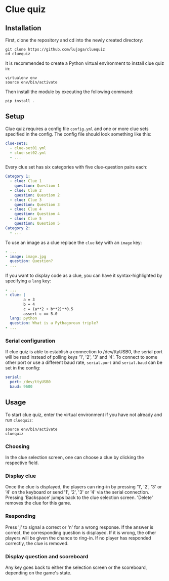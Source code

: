 # Clue quiz

## Installation

First, clone the repository and cd into the newly created directory:

```
git clone https://github.com/lujoga/cluequiz
cd cluequiz
```

It is recommended to create a Python virtual environment to install clue quiz in:

```
virtualenv env
source env/bin/activate
```

Then install the module by executing the following command:

```
pip install .
```

## Setup

Clue quiz requires a config file `config.yml` and one or more clue sets specified in the config. The config file should look something like this:

```YAML
clue-sets:
  - clue-set01.yml
  - clue-set02.yml
  - ...
```

Every clue set has six categories with five clue-question pairs each:

```YAML
Category 1:
  - clue: Clue 1
    question: Question 1
  - clue: Clue 2
    question: Question 2
  - clue: Clue 3
    question: Question 3
  - clue: Clue 4
    question: Question 4
  - clue: Clue 5
    question: Question 5
Category 2:
  - ...
```

To use an image as a clue replace the `clue` key with an `image` key:

```YAML
- ...
- image: image.jpg
  question: Question?
- ...
```

If you want to display code as a clue, you can have it syntax-highlighted by specifying a `lang` key:

```YAML
- ...
- clue: |
        a = 3
        b = 4
        c = (a**2 + b**2)**0.5
        assert c == 5.0
  lang: python
  question: What is a Pythagorean triple?
- ...
```

### Serial configuration

If clue quiz is able to establish a connection to /dev/ttyUSB0, the serial port will be read instead of polling keys '1', '2', '3' and '4'. To connect to some other port or use a different baud rate, `serial.port` and `serial.baud` can be set in the config:

```YAML
serial:
  port: /dev/ttyUSB0
  baud: 9600
```

## Usage

To start clue quiz, enter the virtual environment if you have not already and run `cluequiz`:

```
source env/bin/activate
cluequiz
```

### Choosing

In the clue selection screen, one can choose a clue by clicking the respective field.

### Display clue

Once the clue is displayed, the players can ring-in by pressing '1', '2', '3' or '4' on the keyboard or send '1', '2', '3' or '4' via the serial connection. Pressing 'Backspace' jumps back to the clue selection screen. 'Delete' removes the clue for this game.

### Responding

Press 'j' to signal a correct or 'n' for a wrong response. If the answer is correct, the corresponding question is displayed. If it is wrong, the other players will be given the chance to ring-in. If no player has responded correctly, the clue is removed.

### Display question and scoreboard

Any key goes back to either the selection screen or the scoreboard, depending on the game's state.
